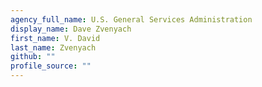 ```yaml
---
agency_full_name: U.S. General Services Administration
display_name: Dave Zvenyach
first_name: V. David
last_name: Zvenyach
github: ""
profile_source: ""
---
```

